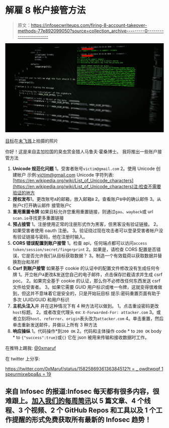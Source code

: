 # 解雇 8 帐户接管方法

> 原文：<https://infosecwriteups.com/firing-8-account-takeover-methods-77e892099050?source=collection_archive---------0----------------------->

![](img/d1d8896f238aaee3c72f398a705c9faa.png)

[目标](https://unsplash.com/@arget?utm_source=medium&utm_medium=referral)在[未飞溅](https://unsplash.com?utm_source=medium&utm_medium=referral)上拍摄的照片

你好！这是来自孟加拉国的臭虫赏金猎人马鲁夫·霍桑博士。
我将推出一些账户接管方法

1.  **Unicode 规范化问题** 1。受害者账号`victim@gmail.com`
    2。使用 Unicode 创建帐户
    示例:vićtim@gmail.com
    Unicode 字符列表:[https://en.wikipedia.org/wiki/List_of_Unicode_characters](https://en.wikipedia.org/wiki/List_of_Unicode_characters)注:检查不需要验证的地方
2.  **授权发布**1。更改账号`A`的邮箱，放入邮箱`B`
    2。查看账户`B`中的确认邮件
    3。从账户`C`打开确认邮件
    接管账户`C`
3.  **重用重置令牌** 如果目标允许您重用重置链接，则通过`gau`、`wayback`或 url `scan.io`寻找更多重置链接
4.  **预占接管**
    1。注册使用正常的注册形式作为黑客，但黑客没有验证链接。
    2。如果受害者使用 oauth 注册。
    3。验证绕过现在攻击者可以登录受害者帐户没有验证链接与密码，他在注册时输入。
5.  **CORS 错误配置到账户接管**
    1。检查 api，任何端点都可以访问`access token/session/secret/fingerprint`
    2。如果是，请检查 CORS 配置是否错误，它是否允许我们从目标获取数据？
    3。制造一个有效载荷以获取数据并替换割台和吊杆
6.  **Csrf 到账户接管** 如果基于 cookie 的认证中的配置文件修改没有生成任何令牌
    1。开立帐户`A`更改&发送您自己的电子邮件，点击保存拦截请求并生成 csrf poc。
    2。如果完全基于 cookie 的认证，那么你不必修改任何东西发送 csrf 文件给受害者。
    3。如果它需要 GUID 用户标识或唯一令牌，这就变得很难做到，但这并不意味着它是安全的，只是开始玩目标
    提示:密码重置页面有助于多次 UUID/GUID 和用户标识
7.  **主机头注入**井
    井在这种情况下有 4 种方法可以做到。
    1。点击重设密码更改`host`标题。
    2。或者改变代理头 ex: `X-Forwarded-For: attacker.com`
    3。或者立刻将`host`、`referrer`、`origin`表头改为`attacker.com`
    4。单击重置，然后单击重新发送邮件，并做以上所有 3 种方法
8.  **响应操纵** 1。代码操作*到`200 OK`
    2。代码和主体操作
    code * to `200 OK`
    body * to `{"success":true}`或`{}`
    它在 json 被用来传输和接收数据时工作。

在推特上踢我: [@0xmaruf](https://twitter.com/0xmaruf)

在 twitter 上分享:

[https://twitter.com/0xMaruf/status/1582586936136384512?t = _ owdtwpqf 1 speurmixwbpa&s = 19](https://twitter.com/0xMaruf/status/1582586936136384512?t=_oWdTwpqf1SpEurmIXWbpA&s=19)

## 来自 Infosec 的报道:Infosec 每天都有很多内容，很难跟上。[加入我们的每周简讯](https://weekly.infosecwriteups.com/)以 5 篇文章、4 个线程、3 个视频、2 个 GitHub Repos 和工具以及 1 个工作提醒的形式免费获取所有最新的 Infosec 趋势！